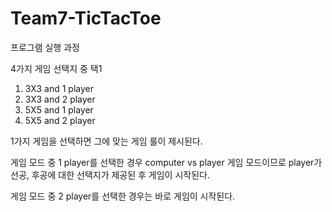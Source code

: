 # Team7-TicTacToe

프로그램 실행 과정

4가지 게임 선택지 중 택1
1. 3X3 and 1 player
2. 3X3 and 2 player
3. 5X5 and 1 player
4. 5X5 and 2 player

1가지 게임을 선택하면 그에 맞는 게임 룰이 제시된다.

게임 모드 중 1 player를 선택한 경우 computer vs player 게임 모드이므로 player가 선공, 후공에 대한 선택지가 제공된 후 게임이 시작된다.

게임 모드 중 2 player를 선택한 경우는 바로 게임이 시작된다.
